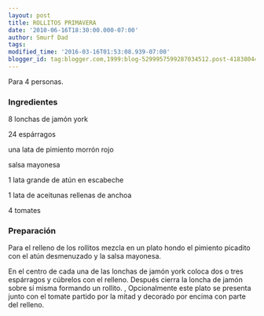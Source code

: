 ```yaml
---
layout: post
title: ROLLITOS PRIMAVERA
date: '2010-06-16T18:30:00.000-07:00'
author: Smurf Dad
tags: 
modified_time: '2016-03-16T01:53:08.939-07:00'
blogger_id: tag:blogger.com,1999:blog-5299957599287034512.post-4183804480449003589
---
```


Para 4 personas.

<h3>Ingredientes</h3>

8 lonchas de jamón york

24 espárragos

una lata de pimiento morrón rojo

salsa mayonesa

1 lata grande de atún en escabeche

1 lata de aceitunas rellenas de anchoa

4 tomates

<h3>Preparación</h3>

Para el relleno de los rollitos mezcla en un plato hondo el pimiento picadito con el atún desmenuzado y la salsa mayonesa.

En el centro de cada una de las lonchas de jamón york coloca dos o tres espárragos y cúbrelos con el relleno. Después cierra la loncha de jamón sobre sí misma formando un rollito. , Opcionalmente este plato se presenta junto con el tomate partido por la mitad y decorado por encima con parte del relleno.

